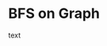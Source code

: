 # BFS on Graph
text

<!--stackedit_data:
eyJoaXN0b3J5IjpbMTczMTI0MDY0MSwxNDU3MjgxMTY5LC01Mj
YyOTczOTFdfQ==
-->